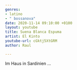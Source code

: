 ```yaml
---
genres:
- latino
- " bossanova"
date: 2020-11-14 09:10:00 +0100
layout: youtube
title: Suena Blanca Espuma
artist: El Kinto
youtube-url: cGktj5XtGRM
author: Raul

---
```

Im Haus in Sardinien …